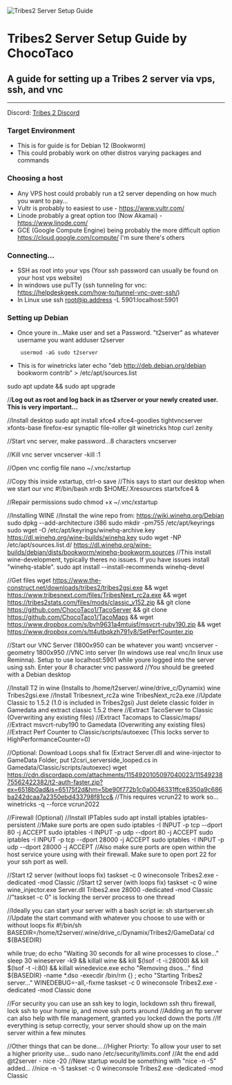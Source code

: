 ![Tribes2 Server Setup Guide](https://cdn.discordapp.com/attachments/521797012014759970/678460505597149214/TacoServer.png)

# Tribes2 Server Setup Guide by ChocoTaco
## A guide for setting up a Tribes 2 server via vps, ssh, and vnc

---

Discord: [Tribes 2 Discord](https://discord.gg/Y4muNvF)

### Target Environment
 - This is for guide is for Debian 12 (Bookworm)
 - This could probably work on other distros varying packages and commands

### Choosing a host
 - Any VPS host could probably run a t2 server depending on how much you want to pay...
 - Vultr is probably to easiest to use - https://www.vultr.com/
 - Linode probably a great option too (Now Akamai) - https://www.linode.com/
 - GCE (Google Compute Engine) being probably the more difficult option  https://cloud.google.com/compute/
   I'm sure there's others

### Connecting...
 - SSH as root into your vps (Your ssh password can usually be found on your host vps website)
 - In windows use puTTy (ssh tunneling for vnc: https://helpdeskgeek.com/how-to/tunnel-vnc-over-ssh/)
 - In Linux use ssh root@ip.address -L 5901:localhost:5901

### Setting up Debian
 - Once youre in...Make user and set a Password. "t2server" as whatever username you want
		adduser t2server

		usermod -aG sudo t2server

 - This is for winetricks later
		echo "deb http://deb.debian.org/debian bookworm contrib" > /etc/apt/sources.list

sudo apt update && sudo apt upgrade

//****Log out as root and log back in as t2server or your newly created user. This is very important...****

//Install desktop
sudo apt install xfce4 xfce4-goodies tightvncserver xfonts-base firefox-esr synaptic file-roller git winetricks htop curl zenity

//Start vnc server, make password...8 characters
vncserver

//Kill vnc server
vncserver -kill :1

//Open vnc config file
nano ~/.vnc/xstartup

//Copy this inside xstartup, ctrl-o save
//This says to start our desktop when we start our vnc
#!/bin/bash
xrdb $HOME/.Xresources
startxfce4 &

//Repair permissions
sudo chmod +x ~/.vnc/xstartup

//Installing WINE
//Install the wine repo from: https://wiki.winehq.org/Debian
sudo dpkg --add-architecture i386
sudo mkdir -pm755 /etc/apt/keyrings
sudo wget -O /etc/apt/keyrings/winehq-archive.key https://dl.winehq.org/wine-builds/winehq.key
sudo wget -NP /etc/apt/sources.list.d/ https://dl.winehq.org/wine-builds/debian/dists/bookworm/winehq-bookworm.sources
//This install wine-development, typically theres no issues. If you have issues install "winehq-stable".
sudo apt install --install-recommends winehq-devel

//Get files
wget https://www.the-construct.net/downloads/tribes2/tribes2gsi.exe &&
wget https://www.tribesnext.com/files/TribesNext_rc2a.exe &&
wget https://tribes2stats.com/files/mods/classic_v152.zip &&
git clone https://github.com/ChocoTaco1/TacoServer &&
git clone https://github.com/ChocoTaco1/TacoMaps &&
wget https://www.dropbox.com/s/bvh9631a4mtuisf/msvcrt-ruby190.zip &&
wget https://www.dropbox.com/s/tt4utbqkzh791y8/SetPerfCounter.zip

//Start our VNC Server (1800x950 can be whatever you want)
vncserver -geometry 1800x950
//VNC into server (In windows use real vnc/In linux use Reminna). Setup to use localhost:5901 while youre logged into the server using ssh. Enter your 8 character vnc password
//You should be greeted with a Debian desktop

//Install T2 in wine (Installs to /home/t2server/.wine/drive_c/Dynamix)
wine Tribes2gsi.exe
//Install Tribesnext_rc2a
wine TribesNext_rc2a.exe
//Update Classic to 1.5.2 (1.0 is included in Tribes2gsi) Just delete classic folder in Gamedata and extract classic 1.5.2 there
//Extract TacoServer to Classic (Overwriting any existing files)
//Extract Tacomaps to Classic/maps/
//Extract msvcrt-ruby190 to Gamedata (Overwriting any existing files)
//Extract Perf Counter to Classic/scripts/autoexec (This locks server to HighPerformanceCounter=0)

//Optional: Download Loops sha1 fix (Extract Server.dll and wine-injector to GameData Folder, put t2csri_serverside_looped.cs in Gamedata/Classic/scripts/autoexec)
wget https://cdn.discordapp.com/attachments/1154920105097040023/1154923875562422382/t2-auth-faster.zip?ex=6518b0ad&is=65175f2d&hm=5be90f772b1c0a0046331ffce8350a9c686ba242dcaa7a2350ebd433798f81cc&
//This requires vcrun22 to work so...
winetricks -q --force vcrun2022

//Firewall (Optional)
//Install IPTables
sudo apt install iptables iptables-persistent
//Make sure ports are open
sudo iptables -I INPUT -p tcp --dport 80 -j ACCEPT
sudo iptables -I INPUT -p udp --dport 80 -j ACCEPT
sudo iptables -I INPUT -p tcp --dport 28000 -j ACCEPT
sudo iptables -I INPUT -p udp --dport 28000 -j ACCEPT
//Also make sure ports are open within the host service youre using with their firewall. Make sure to open port 22 for your ssh port as well.

//Start t2 server (without loops fix)
taskset -c 0 wineconsole Tribes2.exe -dedicated -mod Classic
//Start t2 server (with loops fix)
taskset -c 0 wine wine_injector.exe Server.dll Tribes2.exe 28000 -dedicated -mod Classic
//"taskset -c 0" is locking the server process to one thread

//Ideally you can start your server with a bash script ie: sh startserver.sh
//Update the start command with whatever you choose to use with or without loops fix
#!/bin/sh
BASEDIR=/home/t2server/.wine/drive_c/Dynamix/Tribes2/GameData/
cd ${BASEDIR}

while true; do
	echo "Waiting 30 seconds for all wine processes to close..."
    sleep 30
    wineserver -k9 && killall wine && kill $(lsof -t -i:28000) && kill $(lsof -t -i:80) && killall winedevice.exe
	echo "Removing dsos..."
    find ${BASEDIR} -name \*.dso -execdir /bin/rm {} \;
	echo "Starting Tribes2 server..."
    WINEDEBUG=-all,-fixme taskset -c 0 wineconsole Tribes2.exe -dedicated -mod Classic
done

//For security you can use an ssh key to login, lockdown ssh thru firewall, lock ssh to your home ip, and move ssh ports around
//Adding an ftp server can also help with file management, granted you locked down the ports
//If everything is setup correctly, your server should show up on the main server within a few minutes

//Other things that can be done...
//Higher Priorty: To allow your user to set a higher priority use...
sudo nano /etc/security/limits.conf
//At the end add
@t2server        -          nice          -20
//New startup would be something with "nice -n -5" added...
//nice -n -5 taskset -c 0 wineconsole Tribes2.exe -dedicated -mod Classic
